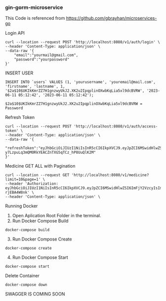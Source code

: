 ﻿### gin-gorm-microservice

This Code is referenced from https://github.com/gbrayhan/microservices-go

Login API
```
curl --location --request POST 'http://localhost:8080/v1/auth/login' \
--header 'Content-Type: application/json' \
--data-raw '{
    "email":"yourmail@gmail.com",
    "password":"yourpassword"
}'
```

INSERT USER
```
INSERT INTO `users` VALUES (1, 'yourusername', 'youremail@mail.com', 'firstname', 'lastname', 1, '$2a$10$UKIkKmrZZ7H1gnzwyUkJ2.XK2u2IpqplinOXwbKqLia5xl9dcBVRW', '2023-06-11 05:12:42', '2023-06-11 05:12:42');
```
```
$2a$10$UKIkKmrZZ7H1gnzwyUkJ2.XK2u2IpqplinOXwbKqLia5xl9dcBVRW = Password
```

Refresh Token
```
curl --location --request POST 'http://localhost:8080/v1/auth/access-token' \
--header 'Content-Type: application/json' \
--data-raw '{
    "refreshToken":"eyJhbGciOiJIUzI1NiIsInR5cCI6IkpXVCJ9.eyJpZCI6MSwidHlwZSI6ImFjY2VzcyIsImV4cCI6MTY4ODgzMDYzM30.UL-y7LzpuLq3mQMORkYEACZnTXG5qTCz_hP8UuQlK2M"
}'
````

Medicine 
GET ALL with Pagination 
```
curl --location --request GET 'http://localhost:8080/v1/medicine?limit=10&page=1' \
--header 'Authorization: eyJhbGciOiJIUzI1NiIsInR5cCI6IkpXVCJ9.eyJpZCI6MSwidHlwZSI6ImFjY2VzcyIsImV4cCI6MTY4ODg1ODU3N30.j_YDKmaQGxBae1OilFSyr65MlFfgP3Zq-rjEBA4W8nk' \
--header 'Content-Type: application/json' \
```

Running Docker
1. Open Aplication Root Folder in the terminal.
2. Run Docker Compose Build
```
docker-compose build
```
3. Run Docker Compose Create
```
docker-compose create
```
4. Run Docker Compose Start
```
docker-compose start
```

Delete Container
```
docker-compose down
```

SWAGGER IS COMING SOON
